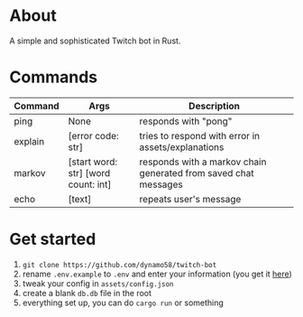 # About

A simple and sophisticated Twitch bot in Rust.

# Commands

| Command | Args | Description |
| ---     | ---  | ---         |
| ping    | None | responds with "pong" |
| explain | [error code: str] | tries to respond with error in assets/explanations |
| markov  | [start word: str] [word count: int] | responds with a markov chain generated from saved chat messages |
| echo    | \[text\] | repeats user's message |

# Get started

1. `git clone https://github.com/dynamo58/twitch-bot`
2. rename `.env.example` to `.env` and enter your information (you get it [here](https://chatterino.com/client_login))
3. tweak your config in `assets/config.json`
4. create a blank `db.db` file in the root
5. everything set up, you can do `cargo run` or something